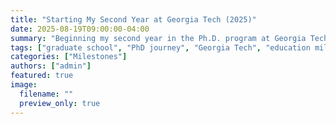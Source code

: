 ```yaml
---
title: "Starting My Second Year at Georgia Tech (2025)"
date: 2025-08-19T09:00:00-04:00
summary: "Beginning my second year in the Ph.D. program at Georgia Tech."
tags: ["graduate school", "PhD journey", "Georgia Tech", "education milestone"]
categories: ["Milestones"]
authors: ["admin"]
featured: true
image:
  filename: ""
  preview_only: true
---
```



